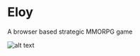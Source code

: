 # Eloy
A browser based strategic MMORPG game

![alt text](https://github.com/Eloyjoon/Yooresh/blob/master/Yooresh.jpg?raw=true)
